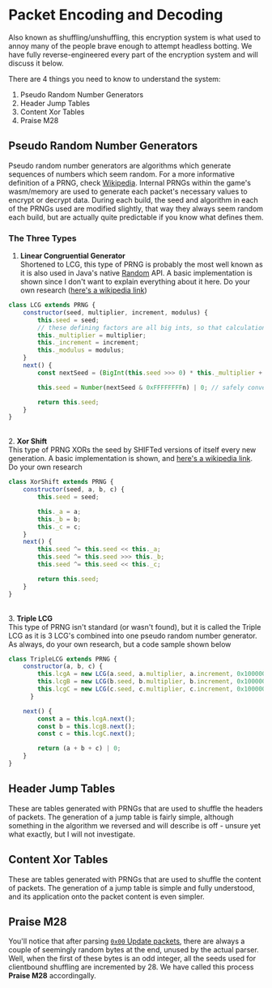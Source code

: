 # Packet Encoding and Decoding

Also known as shuffling/unshuffling, this encryption system is what used to annoy many of the people brave enough to attempt headless botting. We have fully reverse-engineered every part of the encryption system and will discuss it below.

There are 4 things you need to know to understand the system:
1. Pseudo Random Number Generators
2. Header Jump Tables
3. Content Xor Tables
4. Praise M28

## Pseudo Random Number Generators

Pseudo random number generators are algorithms which generate sequences of numbers which seem random. For a more informative definition of a PRNG, check [Wikipedia](https://en.wikipedia.org/wiki/Pseudorandom_number_generator). Internal PRNGs within the game's wasm/memory are used to generate each packet's necessary values to encrypt or decrypt data. During each build, the seed and algorithm in each of the PRNGs used are modified slightly, that way they always seem random each build, but are actually quite predictable if you know what defines them.

### The Three Types
1. **Linear Congruential Generator**\
   Shortened to LCG, this type of PRNG is probably the most well known as it is also used in Java's native [Random](https://docs.oracle.com/javase/8/docs/api/java/util/Random.html) API. A basic implementation is shown since I don't want to explain everything about it here. Do your own research ([here's a wikipedia link](https://en.wikipedia.org/wiki/Linear_congruential_generator))
```js
class LCG extends PRNG {
    constructor(seed, multiplier, increment, modulus) {
        this.seed = seed;
        // these defining factors are all big ints, so that calculation is precise (the seed is an integer though)
        this._multiplier = multiplier;
        this._increment = increment;
        this._modulus = modulus;
    }
    next() {
        const nextSeed = (BigInt(this.seed >>> 0) * this._multiplier + this._increment) % this._modulus;

        this.seed = Number(nextSeed & 0xFFFFFFFFn) | 0; // safely convert to a signed integer

        return this.seed;
    }
}
```
\
2. **Xor Shift**\
   This type of PRNG XORs the seed by SHIFTed versions of itself every new generation. A basic implementation is shown, and [here's a wikipedia link](https://en.wikipedia.org/wiki/Xorshift). Do your own research
```js
class XorShift extends PRNG {
    constructor(seed, a, b, c) {
        this.seed = seed;

        this._a = a;
        this._b = b;
        this._c = c;
	}
    next() {
        this.seed ^= this.seed << this._a;
        this.seed ^= this.seed >>> this._b;
        this.seed ^= this.seed << this._c;

        return this.seed;
    }
}
```
\
3. **Triple LCG**\
   This type of PRNG isn't standard (or wasn't found), but it is called the Triple LCG as it is 3 LCG's combined into one pseudo random number generator. As always, do your own research, but a code sample shown below
```js
class TripleLCG extends PRNG {
    constructor(a, b, c) {
        this.lcgA = new LCG(a.seed, a.multiplier, a.increment, 0x100000000n);
        this.lcgB = new LCG(b.seed, b.multiplier, b.increment, 0x100000000n);
        this.lcgC = new LCG(c.seed, c.multiplier, c.increment, 0x100000000n);
	  }

    next() {
        const a = this.lcgA.next();
        const b = this.lcgB.next();
        const c = this.lcgC.next();

        return (a + b + c) | 0;
    }
}
```  

## Header Jump Tables

These are tables generated with PRNGs that are used to shuffle the headers of packets. The generation of a jump table is fairly simple, although something in the algorithm we reversed and will describe is off - unsure yet what exactly, but I will not investigate.

## Content Xor Tables

These are tables generated with PRNGs that are used to shuffle the content of packets. The generation of a jump table is simple and fully understood, and its application onto the packet content is even simpler.

## Praise M28

You'll notice that after parsing [`0x00` Update packets](./update.md), there are always a couple of seemingly random bytes at the end, unused by the actual parser. Well, when the first of these bytes is an odd integer, all the seeds used for clientbound shuffling are incremented by 28. We have called this process **Praise M28** accordingally.
